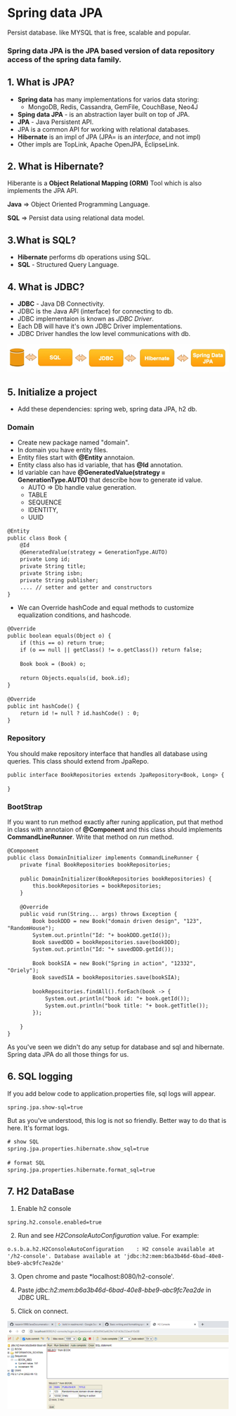 # Spring data JPA
Persist database. like MYSQL that is free, scalable and popular.

### Spring data JPA is the JPA based version of data repository access of the spring data family. 

## 1. What is JPA?
* **Spring data** has many implementations for varios data storing:
    * MongoDB, Redis, Cassandra, GemFile, CouchBase, Neo4J
* **Sping data JPA** - is an abstraction layer built on top of JPA.
* **JPA** - Java Persistent API.
* JPA is a common API for working with relational databases.
* **Hibernate** is an impl of JPA (JPA= is an *interface*, and not impl)
* Other impls are TopLink, Apache OpenJPA, EclipseLink.

## 2. What is Hibernate?
Hiberante is a **Object Relational Mapping (ORM)** Tool which is also implements the JPA API.

**Java** => Object Oriented Programming Language.

**SQL** => Persist data using relational data model.

## 3.What is SQL?
* __Hibernate__ performs db operations using SQL.
* __SQL__ - Structured Query Language.

## 4. What is JDBC?
* **JDBC** - Java DB Connectivity.
* JDBC is the Java API (interface) for connecting to db.
* JDBC implementaion is known as _JDBC Driver_.
* Each DB will have it's own JDBC Driver implementations.
* JDBC Driver handles the low level communications with db.

![Putting it all together](/assets/JPA.PNG)

## 5. Initialize a project
* Add these dependencies: spring web, spring data JPA, h2 db.

### Domain
* Create new package named "domain".
* In domain you have entity files. 
* Entity files start with **@Entity** annotaion.
* Entity class also has id variable, that has **@Id** annotation.
* Id variable can have **@GeneratedValue(strategy = GenerationType.AUTO)** that describe how to generate id value. 
    * AUTO => Db handle value generation.
    * TABLE
    * SEQUENCE
    * IDENTITY,
    * UUID
```
@Entity
public class Book {
    @Id
    @GeneratedValue(strategy = GenerationType.AUTO)
    private Long id;
    private String title;
    private String isbn;
    private String publisher;
    .... // setter and getter and constructors
}
```
* We can Override hashCode and equal methods to customize equalization conditions, and hashcode.
```
@Override
public boolean equals(Object o) {
    if (this == o) return true;
    if (o == null || getClass() != o.getClass()) return false;

    Book book = (Book) o;

    return Objects.equals(id, book.id);
}

@Override
public int hashCode() {
    return id != null ? id.hashCode() : 0;
}
```

### Repository
You should make repository interface that handles all database using queries. This class should extend from JpaRepo.
```
public interface BookRepositories extends JpaRepository<Book, Long> {
    
}
```

### BootStrap
If you want to run method exactly after runing application, put that method in class with annotaion of **@Component** and this class should implements **CommandLineRunner**. Write that method on *run* method.

```
@Component
public class DomainInitializer implements CommandLineRunner {
    private final BookRepositories bookRepositories;

    public DomainInitializer(BookRepositories bookRepositories) {
        this.bookRepositories = bookRepositories;
    }

    @Override
    public void run(String... args) throws Exception {
        Book bookDDD = new Book("domain driven design", "123", "RandomHouse");
        System.out.println("Id: "+ bookDDD.getId());
        Book savedDDD = bookRepositories.save(bookDDD);
        System.out.println("Id: "+ savedDDD.getId());

        Book bookSIA = new Book("Spring in action", "12332", "Oriely");
        Book savedSIA = bookRepositories.save(bookSIA);

        bookRepositories.findAll().forEach(book -> {
            System.out.println("book id: "+ book.getId());
            System.out.println("book title: "+ book.getTitle());
        });

    }
}
```

As you've seen we didn't do any setup for database and sql and hibernate. Spring data JPA do all those things for us.

## 6. SQL logging
If you add below code to application.properties file, sql logs will appear.
```
spring.jpa.show-sql=true
```

But as you've understood, this log is not so friendly. Better way to do that is here. It's format logs.

```
# show SQL
spring.jpa.properties.hibernate.show_sql=true

# format SQL
spring.jpa.properties.hibernate.format_sql=true
```

## 7. H2 DataBase
1. Enable h2 console
```
spring.h2.console.enabled=true
```

2. Run and see *H2ConsoleAutoConfiguration* value. For example:
```
o.s.b.a.h2.H2ConsoleAutoConfiguration    : H2 console available at '/h2-console'. Database available at 'jdbc:h2:mem:b6a3b46d-6bad-40e8-bbe9-abc9fc7ea2de'
```
3. Open chrome and paste *localhost:8080/h2-console'.

4. Paste *jdbc:h2:mem:b6a3b46d-6bad-40e8-bbe9-abc9fc7ea2de* in JDBC URL.

5. Click on connect.

![H2 database console](/assets/h2.PNG)

